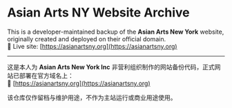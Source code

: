 # Asian Arts NY Website Archive

This is a developer-maintained backup of the **Asian Arts New York** website, originally created and deployed on their official domain.  
🔗 Live site: [https://asianartsny.org](https://asianartsny.org)

---

这是本人为 **Asian Arts New York Inc** 非营利组织制作的网站备份代码，正式网站已部署在官方域名上：  
🔗 [https://asianartsny.org](https://asianartsny.org)

该仓库仅作留档与维护用途，不作为主站运行或商业用途使用。
